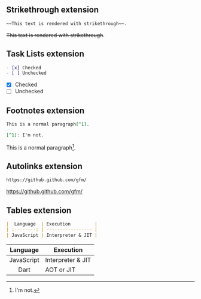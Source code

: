 ## Strikethrough extension

```markdown
~~This text is rendered with strikethrough~~.
```

~~This text is rendered with strikethrough~~.

## Task Lists extension

```markdown
- [x] Checked
- [ ] Unchecked
```

- [x] Checked
- [ ] Unchecked

## Footnotes extension

```markdown
This is a normal paragraph[^1].

[^1]: I'm not.
```

This is a normal paragraph[^1].

[^1]: I'm not.

## Autolinks extension

```markdown
https://github.github.com/gfm/
```

https://github.github.com/gfm/

## Tables extension

```markdown
|  Language  | Execution         |
| :--------: | ----------------- |
| JavaScript | Interpreter & JIT |
```

|  Language  | Execution         |
| :--------: | ----------------- |
| JavaScript | Interpreter & JIT |
|    Dart    | AOT or JIT        |
